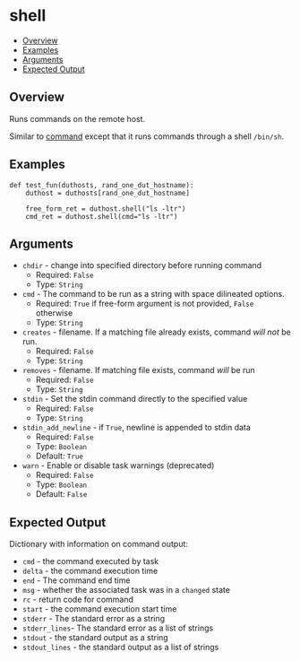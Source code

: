 # shell

- [Overview](#overview)
- [Examples](#examples)
- [Arguments](#arguments)
- [Expected Output](#expected-output)

## Overview
Runs commands on the remote host. 

Similar to [command](command.md) except that it runs commands through a shell `/bin/sh`.

## Examples
```
def test_fun(duthosts, rand_one_dut_hostname):
    duthost = duthosts[rand_one_dut_hostname]

    free_form_ret = duthost.shell("ls -ltr")
    cmd_ret = duthost.shell(cmd="ls -ltr")
```

## Arguments
- `chdir` - change into specified directory before running command
    - Required: `False`
    - Type: `String`
- `cmd` - The command to be run as a string with space dilineated options.
    - Required: `True` if free-form argument is not provided, `False` otherwise
    - Type: `String`
- `creates` - filename. If a matching file already exists, command _will not_ be run.
    - Required: `False`
    - Type: `String`
- `removes` - filename. If matching file exists, command _will_ be run
    - Required: `False`
    - Type: `String`
- `stdin` - Set the stdin command directly to the specified value
    - Required: `False`
    - Type: `String`
- `stdin_add_newline` - if `True`, newline is appended to stdin data
    - Required: `False`
    - Type: `Boolean`
    - Default: `True`
- `warn` - Enable or disable task warnings (deprecated)
    - Required: `False`
    - Type: `Boolean`
    - Default: `False`

## Expected Output
Dictionary with information on command output:

- `cmd` - the command executed by task
- `delta` - the command execution time
- `end` - The command end time
- `msg` - whether the associated task was in a `changed` state
- `rc` - return code for command
- `start` - the command execution start time
- `stderr` - The standard error as a string
- `stderr_lines`- The standard error as a list of strings
- `stdout` - the standard output as a string
- `stdout_lines` - the standard output as a list of strings